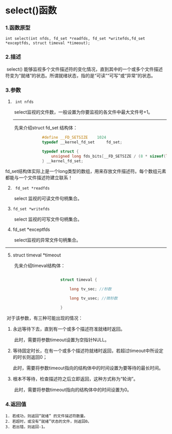 # select()函数 



### 1.函数原型

```int select(int nfds, fd_set *readfds, fd_set *writefds,fd_set *exceptfds, struct timeval *timeout);```

### 2.描述

​	select() 能够监视多个文件描述符的变化情况，直到其中的一个或多个文件描述符变为“就绪”的状态。所谓就绪状态，指的是“可读”“可写”或“异常”的状态。

### 3.参数

1. ``` int nfds```

   ​	select监视的文件数，一般设置为你要监视的各文件中最大文件号+1。

   -----

   ​	先来介绍struct fd_set 结构体：

``` c
                #define __FD_SETSIZE    1024
                typedef __kernel_fd_set     fd_set;

                typedef struct {
                    unsigned long fds_bits[__FD_SETSIZE / (8 * sizeof(long))];
                } __kernel_fd_set;

```

​		fd_set结构体实际上是一个long类型的数组，用来存放文件描述符。每个数组元素都能与一个文件描述符建立联系！

2. ``` fd_set *readfds```

   ​	select 监视的可读文件句柄集合。

3. ```fd_set *writefds```

   ​	select 监视的可写文件句柄集合。

4. fd_set *exceptfds

   ​	select监视的异常文件句柄集合。

-----------

5. struct timeval *timeout

   ​	先来介绍timeval结构体：

```c

                        struct timeval {

                            long tv_sec; //秒数

                            long tv_usec; //微秒数

                        }
```

​		对于该参数，有三种可能出现的情况：

1. 永远等待下去，直到有一个或多个描述符准就绪时返回。

   ​	此时，需要将参数timeout设置为空指针NULL。

2. 等待固定时长，在有一个或多个描述符就绪时返回，若超过timeout中所设定的时长则返回0；

   ​	此时，需要将参数timeout指向的结构体中的时间设置为要等待的最长时间。

3. 根本不等待，检查描述符之后立即返回，这种方式称为“轮询”。

   ​	此时，需要将参数timeout指向的结构体中的时间设置为0。

### 4.返回值

 	1. 若成功，则返回“就绪” 的文件描述符数量。
 	2. 若超时，或没有“就绪”状态的文件，则返回0。
 	3. 若出错，则返回-1。

​	